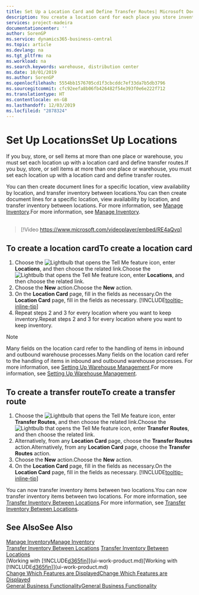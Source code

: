 ```yaml
---
title: Set Up a Location Card and Define Transfer Routes| Microsoft Docs
description: You create a location card for each place you store inventory items, for example, a warehouse or distribution centre, and set up routes to transfer items between locations.
services: project-madeira
documentationcenter: ''
author: SorenGP
ms.service: dynamics365-business-central
ms.topic: article
ms.devlang: na
ms.tgt_pltfrm: na
ms.workload: na
ms.search.keywords: warehouse, distribution center
ms.date: 10/01/2019
ms.author: SorenGP
ms.openlocfilehash: 5554bb1576705cd1f3cbcddc7ef33da7b5db3796
ms.sourcegitcommit: cfc92eefa8b06fb426482f54e393f0e6e222f712
ms.translationtype: HT
ms.contentlocale: en-GB
ms.lasthandoff: 12/03/2019
ms.locfileid: "2878324"
---
```

# <a name="set-up-locations"></a><span data-ttu-id="85993-103">Set Up Locations</span><span class="sxs-lookup"><span data-stu-id="85993-103">Set Up Locations</span></span>
<span data-ttu-id="85993-104">If you buy, store, or sell items at more than one place or warehouse, you must set each location up with a location card and define transfer routes.</span><span class="sxs-lookup"><span data-stu-id="85993-104">If you buy, store, or sell items at more than one place or warehouse, you must set each location up with a location card and define transfer routes.</span></span>

<span data-ttu-id="85993-105">You can then create document lines for a specific location, view availability by location, and transfer inventory between locations.</span><span class="sxs-lookup"><span data-stu-id="85993-105">You can then create document lines for a specific location, view availability by location, and transfer inventory between locations.</span></span> <span data-ttu-id="85993-106">For more information, see [Manage Inventory](inventory-manage-inventory.md).</span><span class="sxs-lookup"><span data-stu-id="85993-106">For more information, see [Manage Inventory](inventory-manage-inventory.md).</span></span>
<br><br>  
  
> [!Video https://www.microsoft.com/videoplayer/embed/RE4aQvq]

## <a name="to-create-a-location-card"></a><span data-ttu-id="85993-107">To create a location card</span><span class="sxs-lookup"><span data-stu-id="85993-107">To create a location card</span></span>
1. <span data-ttu-id="85993-108">Choose the ![Lightbulb that opens the Tell Me feature](media/ui-search/search_small.png "Tell me what you want to do") icon, enter **Locations**, and then choose the related link.</span><span class="sxs-lookup"><span data-stu-id="85993-108">Choose the ![Lightbulb that opens the Tell Me feature](media/ui-search/search_small.png "Tell me what you want to do") icon, enter **Locations**, and then choose the related link.</span></span>
2. <span data-ttu-id="85993-109">Choose the **New** action.</span><span class="sxs-lookup"><span data-stu-id="85993-109">Choose the **New** action.</span></span>
3. <span data-ttu-id="85993-110">On the **Location Card** page, fill in the fields as necessary.</span><span class="sxs-lookup"><span data-stu-id="85993-110">On the **Location Card** page, fill in the fields as necessary.</span></span> [!INCLUDE[tooltip-inline-tip](includes/tooltip-inline-tip_md.md)]
4. <span data-ttu-id="85993-111">Repeat steps 2 and 3 for every location where you want to keep inventory.</span><span class="sxs-lookup"><span data-stu-id="85993-111">Repeat steps 2 and 3 for every location where you want to keep inventory.</span></span>

> [!NOTE]  
> <span data-ttu-id="85993-112">Many fields on the location card refer to the handling of items in inbound and outbound warehouse processes.</span><span class="sxs-lookup"><span data-stu-id="85993-112">Many fields on the location card refer to the handling of items in inbound and outbound warehouse processes.</span></span> <span data-ttu-id="85993-113">For more information, see [Setting Up Warehouse Management](warehouse-setup-warehouse.md).</span><span class="sxs-lookup"><span data-stu-id="85993-113">For more information, see [Setting Up Warehouse Management](warehouse-setup-warehouse.md).</span></span>

## <a name="to-create-a-transfer-route"></a><span data-ttu-id="85993-114">To create a transfer route</span><span class="sxs-lookup"><span data-stu-id="85993-114">To create a transfer route</span></span>
1. <span data-ttu-id="85993-115">Choose the ![Lightbulb that opens the Tell Me feature](media/ui-search/search_small.png "Tell me what you want to do") icon, enter **Transfer Routes**, and then choose the related link.</span><span class="sxs-lookup"><span data-stu-id="85993-115">Choose the ![Lightbulb that opens the Tell Me feature](media/ui-search/search_small.png "Tell me what you want to do") icon, enter **Transfer Routes**, and then choose the related link.</span></span>
2. <span data-ttu-id="85993-116">Alternatively, from any **Location Card** page, choose the **Transfer Routes** action.</span><span class="sxs-lookup"><span data-stu-id="85993-116">Alternatively, from any **Location Card** page, choose the **Transfer Routes** action.</span></span>
3. <span data-ttu-id="85993-117">Choose the **New** action.</span><span class="sxs-lookup"><span data-stu-id="85993-117">Choose the **New** action.</span></span>
4. <span data-ttu-id="85993-118">On the **Location Card** page, fill in the fields as necessary.</span><span class="sxs-lookup"><span data-stu-id="85993-118">On the **Location Card** page, fill in the fields as necessary.</span></span> [!INCLUDE[tooltip-inline-tip](includes/tooltip-inline-tip_md.md)]

<span data-ttu-id="85993-119">You can now transfer inventory items between two locations.</span><span class="sxs-lookup"><span data-stu-id="85993-119">You can now transfer inventory items between two locations.</span></span> <span data-ttu-id="85993-120">For more information, see [Transfer Inventory Between Locations](inventory-how-transfer-between-locations.md).</span><span class="sxs-lookup"><span data-stu-id="85993-120">For more information, see [Transfer Inventory Between Locations](inventory-how-transfer-between-locations.md).</span></span>    

## <a name="see-also"></a><span data-ttu-id="85993-121">See Also</span><span class="sxs-lookup"><span data-stu-id="85993-121">See Also</span></span>
[<span data-ttu-id="85993-122">Manage Inventory</span><span class="sxs-lookup"><span data-stu-id="85993-122">Manage Inventory</span></span>](inventory-manage-inventory.md)  
<span data-ttu-id="85993-123">[Transfer Inventory Between Locations](inventory-how-transfer-between-locations.md)  </span><span class="sxs-lookup"><span data-stu-id="85993-123">[Transfer Inventory Between Locations](inventory-how-transfer-between-locations.md)  </span></span>  
<span data-ttu-id="85993-124">[Working with [!INCLUDE[d365fin](includes/d365fin_md.md)]](ui-work-product.md)</span><span class="sxs-lookup"><span data-stu-id="85993-124">[Working with [!INCLUDE[d365fin](includes/d365fin_md.md)]](ui-work-product.md)</span></span>  
[<span data-ttu-id="85993-125">Change Which Features are Displayed</span><span class="sxs-lookup"><span data-stu-id="85993-125">Change Which Features are Displayed</span></span>](ui-experiences.md)  
[<span data-ttu-id="85993-126">General Business Functionality</span><span class="sxs-lookup"><span data-stu-id="85993-126">General Business Functionality</span></span>](ui-across-business-areas.md)
